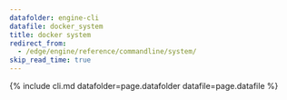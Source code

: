 ```yaml
---
datafolder: engine-cli
datafile: docker_system
title: docker system
redirect_from:
  - /edge/engine/reference/commandline/system/
skip_read_time: true
---
```

<!--
This page is automatically generated from Docker's source code. If you want to
suggest a change to the text that appears here, open a ticket or pull request
in the source repository on GitHub:

https://github.com/docker/cli
-->

{% include cli.md datafolder=page.datafolder datafile=page.datafile %}
